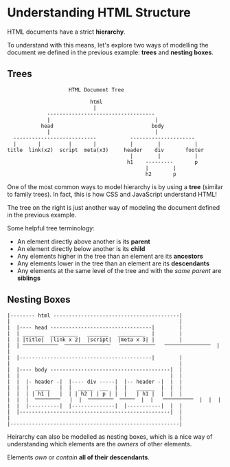 # Understanding HTML Structure

HTML documents have a strict __hierarchy__.

To understand with this means, let's explore two ways of modelling the document we defined in the previous example: __trees__ and __nesting boxes__.

## Trees

```
                    HTML Document Tree

                           html
                            |
             -----------------------------------
             |                                  |
           head                                body
             |                                  |
  ---------------------------           ---------------------
  |       |         |       |           |        |           |
title  link(x2)  script  meta(x3)     header    div       footer
                                        |        |           |
                                       h1    ---------       p
                                             |        |
                                             h2       p

```

One of the most common ways to model hierarchy is by using a __tree__ (similar to family trees).
In fact, this is how CSS and JavaScript understand HTML!

The tree on the right is just another way of modeling the document defined in the previous example.

Some helpful tree terminology:

- An element directly above another is its __parent__
- An element directly below another is its __child__
- Any elements higher in the tree than an element are its __ancestors__
- Any elements lower in the tree than an element are its __descendants__
- Any elements at the same level of the tree and with the _same parent_ are __siblings__

## Nesting Boxes

```
|-------- html -----------------------------------------|
|                                                       |
|  |---- head ---------------------------------|        |
|  | _______  _________   _______   _________  |        |
|  | |title|  |link x 2|  |script|  |meta x 3| |        |
|  | ⎻⎻⎻⎻⎻⎻⎻  ⎻⎻⎻⎻⎻⎻⎻⎻⎻   ⎻⎻⎻⎻⎻⎻⎻   ⎻⎻⎻⎻⎻⎻⎻⎻⎻  |        |
|  |-------------------------------------------|        |
|                                                       |
|  |---- body ---------------------------------------|  |
|  |                                                 |  |
|  |  |- header -|  |---- div -----|  |-- header -|  |  |
|  |  |  _____   |  |  _____  ___  |  |   ______  |  |  |
|  |  | | h1 |   |  | | h2 | | p | |  |   | h1 |  |  |  |
|  |  |  ⎻⎻⎻⎻⎻   |  |  ⎻⎻⎻⎻⎻  ⎻⎻⎻  |  |   ⎻⎻⎻⎻⎻⎻  |  |  |
|  |  |----------|  |--------------|  |-----------|  |  |
|  |-------------------------------------------------|  |
|                                                       |
|-------------------------------------------------------|
```

Heirarchy can also be modelled as nesting boxes, which is a nice way of understanding which elements are the _owners_ of other elements.

Elements _own_ or _contain_ __all of their descendants__.

